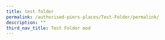 ```yaml
---
title: test folder
permalink: /authorised-piers-places/Test-Folder/permalink/
description: ""
third_nav_title: Test Folder mod
---
```

